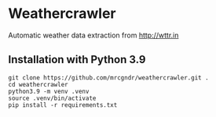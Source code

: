 # Weathercrawler

Automatic weather data extraction from http://wttr.in

## Installation with Python 3.9

````
git clone https://github.com/mrcgndr/weathercrawler.git .
cd weathercrawler
python3.9 -m venv .venv
source .venv/bin/activate
pip install -r requirements.txt
````